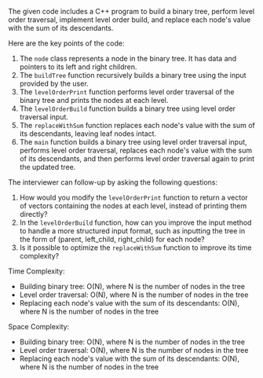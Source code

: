 The given code includes a C++ program to build a binary tree, perform level order traversal, implement level order build, and replace each node's value with the sum of its descendants. 

Here are the key points of the code:
1. The `node` class represents a node in the binary tree. It has data and pointers to its left and right children.
2. The `buildTree` function recursively builds a binary tree using the input provided by the user.
3. The `levelOrderPrint` function performs level order traversal of the binary tree and prints the nodes at each level.
4. The `levelOrderBuild` function builds a binary tree using level order traversal input.
5. The `replaceWithSum` function replaces each node's value with the sum of its descendants, leaving leaf nodes intact.
6. The `main` function builds a binary tree using level order traversal input, performs level order traversal, replaces each node's value with the sum of its descendants, and then performs level order traversal again to print the updated tree.

The interviewer can follow-up by asking the following questions:
1. How would you modify the `levelOrderPrint` function to return a vector of vectors containing the nodes at each level, instead of printing them directly?
2. In the `levelOrderBuild` function, how can you improve the input method to handle a more structured input format, such as inputting the tree in the form of (parent, left_child, right_child) for each node?
3. Is it possible to optimize the `replaceWithSum` function to improve its time complexity?

Time Complexity:
- Building binary tree: O(N), where N is the number of nodes in the tree
- Level order traversal: O(N), where N is the number of nodes in the tree
- Replacing each node's value with the sum of its descendants: O(N), where N is the number of nodes in the tree

Space Complexity:
- Building binary tree: O(N), where N is the number of nodes in the tree
- Level order traversal: O(N), where N is the number of nodes in the tree
- Replacing each node's value with the sum of its descendants: O(N), where N is the number of nodes in the tree